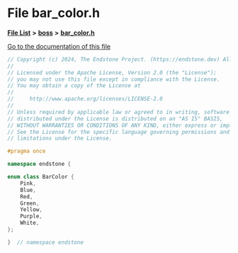 

# File bar\_color.h

[**File List**](files.md) **>** [**boss**](dir_d0a7fd8d5b72659767e2a2651b1ff51c.md) **>** [**bar\_color.h**](bar__color_8h.md)

[Go to the documentation of this file](bar__color_8h.md)


```C++
// Copyright (c) 2024, The Endstone Project. (https://endstone.dev) All Rights Reserved.
//
// Licensed under the Apache License, Version 2.0 (the "License");
// you may not use this file except in compliance with the License.
// You may obtain a copy of the License at
//
//     http://www.apache.org/licenses/LICENSE-2.0
//
// Unless required by applicable law or agreed to in writing, software
// distributed under the License is distributed on an "AS IS" BASIS,
// WITHOUT WARRANTIES OR CONDITIONS OF ANY KIND, either express or implied.
// See the License for the specific language governing permissions and
// limitations under the License.

#pragma once

namespace endstone {

enum class BarColor {
    Pink,
    Blue,
    Red,
    Green,
    Yellow,
    Purple,
    White,
};

}  // namespace endstone
```


